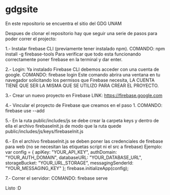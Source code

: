 # gdgsite
En este repositorio se encuentra el sitio del GDG UNAM

Despues de clonar el repositorio hay que seguir una serie de pasos para poder correr el projecto:

1.- Instalar firebase CLI (previamente tener instalado npm).
	COMANDO: npm install -g firebase-tools
	Para verificar que todo esta funcionando correctamente poner firebase en la terminal y dar enter.

2.- Login: Ya instalado Firebase CLI debemos acceder con una cuenta 	de google.
	COMANDO: firebase login
	Este comando abrira una ventana en tu navegador solicitando los permisos que Firebase necesita, LA CUENTA TIENE QUE SER LA MISMA QUE SE UTILIZO PARA CREAR EL PROYECTO.

3.- Crear un nuevo proyecto en Firebase 
	LINK: https://firebase.google.com

4.- Vincular el proyecto de Firebase que creamos en el paso 1.
	COMANDO: firebase use --add

5.- En la ruta public/includes/js se debe crear la carpeta keys y 		dentro de ella el archivo firebaseInit.js de modo que la ruta 		quede public/includes/js/keys/firebaseInit.js

6.- En el archivo firebaseInit.js se deben poner las credenciales 		de firebase para web (no se necesitan las etiquetas script ni 		el src a firebase)
	Ejemplo:
	  var config = {
	    apiKey: "YOUR_API_KEY",
	    authDomain: "YOUR_AUTH_DOMAIN",
	    databaseURL: "YOUR_DATABASE_URL",
	    storageBucket: "YOUR_URL_STORAGE",
	    messagingSenderId: "YOUR_MESSAGING_KEY"
	  };
	  firebase.initializeApp(config);

7.- Correr el servidor:
	COMANDO: firebase serve

Listo :D


